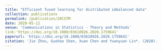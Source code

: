 ```yaml
---
title: "Efficient fused learning for distributed imbalanced data"
collection: publications
permalink: /publication/20CSTM
date: 2020-05-12
venue: 'Communications in Statistics - Theory and Methods'
link:'https://doi.org/10.1080/03610926.2020.1759641'
paperurl: 'https://doi.org/10.1080/03610926.2020.1759641'
citation: 'Jie Zhou, Guohao Shen, Xuan Chen and Yuanyuan Lin*. (2020). &quot;Efficient fused learning for distributed imbalanced data.&quot; <i>Communications in Statistics - Theory and Methods. 51(5).'
---
```

